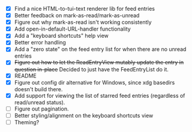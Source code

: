 - [x] Find a nice HTML-to-tui-text renderer lib for feed entries
- [x] Better feedback on mark-as-read/mark-as-unread
- [x] Figure out why mark-as-read isn't working consistently
- [x] Add open-in-default-URL-handler functionality
- [x] Add a "keyboard shortcuts" help view
- [x] Better error handling
- [x] Add a "zero state" on the feed entry list for when there are no unread entries
- [x] ~~Figure out how to let the ReadEntryView mutably update the entry in question in-place~~ Decided to just have the FeedEntryList do it.
- [x] README
- [x] Figure out config dir alternative for Windows, since xdg basedirs doesn't build there.
- [x] Add support for viewing the list of starred feed entries (regardless of read/unread status). 
- [ ] Figure out pagination.
- [ ] Better styling/alignment on the keyboard shortcuts view
- [ ] Theming?
